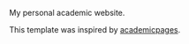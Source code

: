 My personal academic website. 

This template was inspired by [academicpages](https://github.com/academicpages/academicpages.github.io). 

